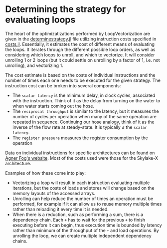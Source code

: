 # Determining the strategy for evaluating loops

The heart of the optimizatizations performed by LoopVectorization are given in the [determinestrategy.jl](https://github.com/chriselrod/LoopVectorization.jl/blob/master/src/determinestrategy.jl) file utilizing instruction costs specified in [costs.jl](https://github.com/chriselrod/LoopVectorization.jl/blob/master/src/costs.jl).
Essentially, it estimates the cost of different means of evaluating the loops. It iterates through the different possible loop orders, as well as considering which loops to unroll, and which to vectorize. It will consider unrolling 1 or 2 loops (but it could settle on unrolling by a factor of 1, i.e. not unrolling), and vectorizing 1.

The cost estimate is based on the costs of individual instructions and the number of times each one needs to be executed for the given strategy. The instruction cost can be broken into several components:

- The `scalar latency` is the minimum delay, in clock cycles, associated with the instruction. Think of it as the delay from turning on the water to when water starts coming out the hose.
- The `reciprocal throughput` is similar to the latency, but it measures the number of cycles per operation when many of the same operation are repeated in sequence.  Continuing our hose analogy, think of it as the inverse of the flow rate at steady-state. It is typically ≤ the `scalar latency`.
- The `register pressure` measures the register consumption by the operation

Data on individual instructions for specific architectures can be found on [Agner Fog's website](https://agner.org/optimize/instruction_tables.pdf). Most of the costs used were those for the Skylake-X architecture.

Examples of how these come into play:
- Vectorizing a loop will result in each instruction evaluating multiple iterations, but the costs of loads and stores will change based on the memory layouts of the accessed arrays.
- Unrolling can help reduce the number of times an operation must be performed, for example if it can allow us to reuse memory multiple times rather than reloading it every time it is needed.
- When there is a reduction, such as performing a sum, there is a dependency chain. Each `+` has to wait for the previous `+` to finish executing before it can begin, thus execution time is bounded by latency rather than minimum of the throughput of the `+` and load operations. By unrolling the loop, we can create multiple independent dependency chains.



